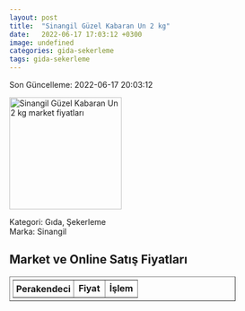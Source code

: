 ```yaml
---
layout: post
title:  "Sinangil Güzel Kabaran Un 2 kg"
date:   2022-06-17 17:03:12 +0300
image: undefined
categories: gida-sekerleme
tags: gida-sekerleme
---
```


Son Güncelleme: 2022-06-17 20:03:12

<img src="undefined" width="200" alt="Sinangil Güzel Kabaran Un 2 kg market fiyatları" />

Kategori: Gıda, Şekerleme
<br />
Marka: Sinangil

<h2>Market ve Online Satış Fiyatları</h2>

<table border="1" style="padding: 5px;width:80%;">
  <tr>
    <td style="padding: 5px;"><strong>Perakendeci</strong></td>
    <td><strong>Fiyat</strong></td>
    <td><strong>İşlem</strong></td>
  </tr>
  
</table>

